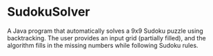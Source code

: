 # SudokuSolver
 A Java program that automatically solves a 9x9 Sudoku puzzle using backtracking. The user provides an input grid (partially filled), and the algorithm fills in the missing numbers while following Sudoku rules.

